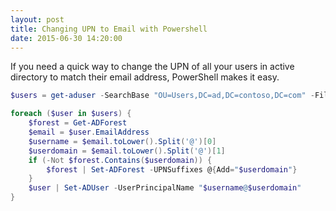 ```yaml
---
layout: post
title: Changing UPN to Email with Powershell
date: 2015-06-30 14:20:00
---
```


If you need a quick way to change the UPN of all your users in active directory to match their email address, PowerShell makes it easy.

```powershell
$users = get-aduser -SearchBase "OU=Users,DC=ad,DC=contoso,DC=com" -Filter * -Properties EmailAddress | where {$_.EmailAddress -ne $null -AND $_.EmailAddress.toLower() -ne $_.UserPrincipalName.toLower()}

foreach ($user in $users) {
    $forest = Get-ADForest
    $email = $user.EmailAddress
    $username = $email.toLower().Split('@')[0]
    $userdomain = $email.toLower().Split('@')[1]
    if (-Not $forest.Contains($userdomain)) {
        $forest | Set-ADForest -UPNSuffixes @{Add="$userdomain"}
    }
    $user | Set-ADUser -UserPrincipalName "$username@$userdomain"
}
```
